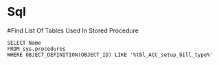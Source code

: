 # Sql
#Find List Of Tables Used In Stored Procedure
``` 
SELECT Name
FROM sys.procedures
WHERE OBJECT_DEFINITION(OBJECT_ID) LIKE '%tbl_ACC_setup_bill_type%'
```
